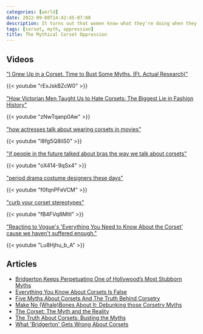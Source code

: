 ```yaml
---
categories: [world]
date: 2022-09-08T14:42:45-07:00
description: It turns out that women know what they're doing when they dress themselves.
tags: [corset, myth, oppression]
title: The Mythical Corset Oppression
---
```


## Videos

["I Grew Up in a Corset. Time to Bust Some Myths. (Ft. Actual Research)"](https://www.youtube.com/watch?v=rExJskBZcW0)

<div style="margin-bottom: 1rem">{{< youtube "rExJskBZcW0" >}}</div>

["How Victorian Men Taught Us to Hate Corsets: The Biggest Lie in Fashion History"](https://www.youtube.com/watch?v=zNwTqanp0Aw)

<div style="margin-bottom: 1rem">{{< youtube "zNwTqanp0Aw" >}}</div>

["how actresses talk about wearing corsets in movies"](https://www.youtube.com/watch?v=l8fg5Q8liS0)

<div style="margin-bottom: 1rem">{{< youtube "l8fg5Q8liS0" >}}</div>

["if people in the future talked about bras the way we talk about corsets"](https://www.youtube.com/watch?v=oX414-9qSx4)

<div style="margin-bottom: 1rem">{{< youtube "oX414-9qSx4" >}}</div>

["period drama costume designers these days"](https://www.youtube.com/watch?v=f0fqnPFeVCM)

<div style="margin-bottom: 1rem">{{< youtube "f0fqnPFeVCM" >}}</div>

["curb your corset stereotypes"](https://www.youtube.com/watch?v=fB4FVq8MltI)

<div style="margin-bottom: 1rem">{{< youtube "fB4FVq8MltI" >}}</div>

["Reacting to Vogue's 'Everything You Need to Know About the Corset' cause we haven't suffered enough."](https://www.youtube.com/watch?v=Lu8Hjhu_b_A)

<div style="margin-bottom: 1rem">{{< youtube "Lu8Hjhu_b_A" >}}</div>

## Articles

- [Bridgerton Keeps Perpetuating One of Hollywood’s Most Stubborn Myths](https://slate.com/culture/2022/03/bridgerton-season-2-netflix-corset-simone-ashley.html)
- [Everything You Know About Corsets Is False](https://www.collectorsweekly.com/articles/everything-you-know-about-corsets-is-false/)
- [Five Myths About Corsets And The Truth Behind Corsetry](https://www.cosplaycentral.com/themes/historical/feature/5-myths-about-corsets)
- [Make No (Whale)Bones About It: Debunking those Corsetry Myths](https://www.lancasterhistory.org/debunkingcorsetrymyths/)
- [The Corset: The Myth and the Reality](https://verilymag.com/2021/03/historical-fashion-corset-myths-debunked-bridgerton)
- [The Truth About Corsets: Busting the Myths](https://thevintagewomanmagazine.com/the-truth-about-corsets-busting-the-myths/)
- [What 'Bridgerton' Gets Wrong About Corsets](https://www.smithsonianmag.com/history/what-bridgerton-gets-wrong-about-corsets-180976691/)
